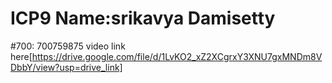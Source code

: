 # ICP9 Name:srikavya Damisetty
#700: 700759875
video link here[https://drive.google.com/file/d/1LvKO2_xZ2XCgrxY3XNU7gxMNDm8VDbbY/view?usp=drive_link]
